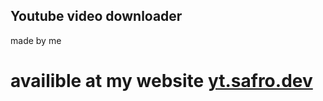 ## Youtube video downloader
made by me
# availible at my website [yt.safro.dev](https://yt.safro.dev)
